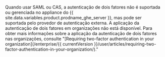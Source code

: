 Quando usar SAML ou CAS, a autenticação de dois fatores não é suportada ou gerenciada no appliance do {{ site.data.variables.product.prodname_ghe_server }}, mas pode ser suportada pelo provedor de autenticação externa. A aplicação da autenticação de dois fatores em organizações não está disponível. Para obter mais informações sobre a aplicação da autenticação de dois fatores nas organizações, consulte "[Requiring two-factor authentication in your organization](/enterprise/{{ currentVersion }}/user/articles/requiring-two-factor-authentication-in-your-organization/)."
